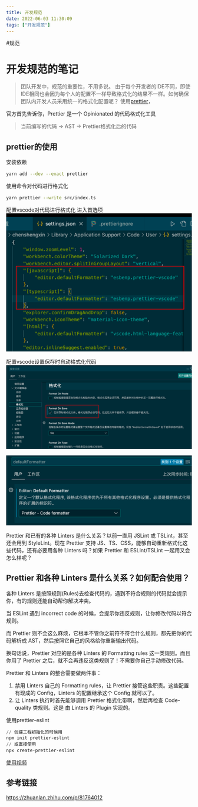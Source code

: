 ```yaml
---
title: 开发规范
date: 2022-06-03 11:30:09
tags: ["开发规范"]
---
```

#规范

# 开发规范的笔记
> 团队开发中，规范的重要性，不用多说。
> 由于每个开发者的IDE不同，即使IDE相同也会因为每个人的配置不一样导致格式化的结果不一样。如何确保团队内开发人员采用统一的格式化配置呢？
> 使用[prettier](https://prettier.io/)，

官方首先告诉你，Prettier 是一个 Opinionated 的代码格式化工具 
> 当前编写的代码 -> AST -> Prettier格式化后的代码

## prettier的使用
安装依赖
```bash
yarn add --dev --exact prettier
```

使用命令对代码进行格式化
```bash
yarn prettier --write src/index.ts
```

配置vscode对代码进行格式化
进入首选项
![](https://raw.githubusercontent.com/Hbisedm/my-blob-picGo/main/img/202206031417402.png)

配置vscode设置保存时自动格式化代码
![](https://raw.githubusercontent.com/Hbisedm/my-blob-picGo/main/img/202206031415004.png)

![](https://raw.githubusercontent.com/Hbisedm/my-blob-picGo/main/img/202206251341252.png)


Prettier 和已有的各种 Linters 是什么关系？以前一直用 JSLint 或 TSLint，甚至还会用到 StyleLint。现在 Prettier 支持 JS、TS、CSS，能够自动重新格式化这些代码，还有必要用各种 Linters 吗？如果 Prettier 和 ESLint/TSLint 一起用又会怎么样呢？

## Prettier 和各种 Linters 是什么关系？如何配合使用？
各种 Linters 是按照规则(Rules)去检查代码的，遇到不符合规则的代码就会提示你，有的规则还能自动帮你解决冲突。

当 ESLint 遇到 incorrect code 的时候，会提示你违反规则，让你修改代码以符合规则。

而 Prettier 则不会这么麻烦，它根本不管你之前符不符合什么规则，都先把你的代码解析成 AST，然后按照它自己的风格给你重新输出代码。

换句话说，Prettier 对应的是各种 Linters 的 Formatting rules 这一类规则。而且你用了 Prettier 之后，就不会再违反这类规则了！不需要你自己手动修改代码。

Prettier 和 Linters 的整合需要做两件事：

1.  禁用 Linters 自己的 Formatting rules，让 Prettier 接管这些职责。这些配置有现成的 Config，Linters 的配置继承这个 Config 就可以了。
2.  让 Linters 执行时首先能够调用 Prettier 格式化带啊，然后再检查 Code-quality 类规则。这是 由 Linters 的 Plugin 实现的。

使用prettier-eslint

```powershell
// 创建工程初始化的时候用
npm init prettier-eslint
// 或直接使用
npx create-prettier-eslint
```

[使用视频](https://vdn.vzuu.com/SD/v3_869e5642-d829-11e9-8f28-0a580a41862b.mp4?disable_local_cache=1&bu=http-da4bec50&c=avc.0.0&f=mp4&expiration=1654241303&auth_key=1654241303-0-0-fa2c2831adfb9fe45ea2319667b4f58c&v=ali&pu=da4bec50)





## 参考链接
https://zhuanlan.zhihu.com/p/81764012
